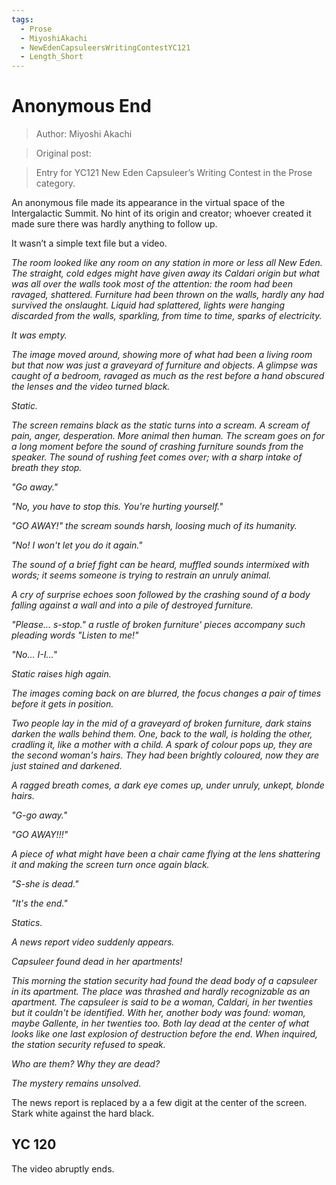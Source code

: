```yaml
---
tags:
  - Prose
  - MiyoshiAkachi
  - NewEdenCapsuleersWritingContestYC121
  - Length_Short
---
```


# Anonymous End

> Author: Miyoshi Akachi

> Original post:

> Entry for YC121 New Eden Capsuleer’s Writing Contest in the Prose category.


An anonymous file made its appearance in the virtual space of the Intergalactic Summit. No hint of its origin and creator; whoever created it made sure there was hardly anything to follow up.

It wasn’t a simple text file but a video.


*The room looked like any room on any station in more or less all New Eden. The straight, cold edges might have given away its Caldari origin but what was all over the walls took most of the attention: the room had been ravaged, shattered. Furniture had been thrown on the walls, hardly any had survived the onslaught. Liquid had splattered, lights were hanging discarded from the walls, sparkling, from time to time, sparks of electricity.*

*It was empty.*

*The image moved around, showing more of what had been a living room but that now was just a graveyard of furniture and objects. A glimpse was caught of a bedroom, ravaged as much as the rest before a hand obscured the lenses and the video turned black.*


*Static.*


*The screen remains black as the static turns into a scream. A scream of pain, anger, desperation. More animal then human. The scream goes on for a long moment before the sound of crashing furniture sounds from the speaker. The sound of rushing feet comes over; with a sharp intake of breath they stop.*

*"Go away."*

*"No, you have to stop this. You're hurting yourself."*

*"GO AWAY!" the scream sounds harsh, loosing much of its humanity.*

*"No! I won't let you do it again."*

*The sound of a brief fight can be heard, muffled sounds intermixed with words; it seems someone is trying to restrain an unruly animal.*

*A cry of surprise echoes soon followed by the crashing sound of a body falling against a wall and into a pile of destroyed furniture.*

*"Please... s-stop." a rustle of broken furniture' pieces accompany such pleading words "Listen to me!"*

*"No... I-I..."*


*Static raises high again.*


*The images coming back on are blurred, the focus changes a pair of times before it gets in position.*

*Two people lay in the mid of a graveyard of broken furniture, dark stains darken the walls behind them. One, back to the wall, is holding the other, cradling it, like a mother with a child. A spark of colour pops up, they are the second woman's hairs. They had been brightly coloured, now they are just stained and darkened.*

*A ragged breath comes, a dark eye comes up, under unruly, unkept, blonde hairs.*

*"G-go away."*

*"GO AWAY!!!"*

*A piece of what might have been a chair came flying at the lens shattering it and making the screen turn once again black.*

*"S-she is dead."*

*"It's the end."*


*Statics.*


*A news report video suddenly appears.*

*Capsuleer found dead in her apartments!*

*This morning the station security had found the dead body of a capsuleer in its apartment. The place was thrashed and hardly recognizable as an apartment. The capsuleer is said to be a woman, Caldari, in her twenties but it couldn't be identified. With her, another body was found: woman, maybe Gallente, in her twenties too. Both lay dead at the center of what looks like one last explosion of destruction before the end. When inquired, the station security refused to speak.*

*Who are them? Why they are dead?*

*The mystery remains unsolved.*


The news report is replaced by a a few digit at the center of the screen. Stark white against the hard black.

## YC 120

The video abruptly ends.